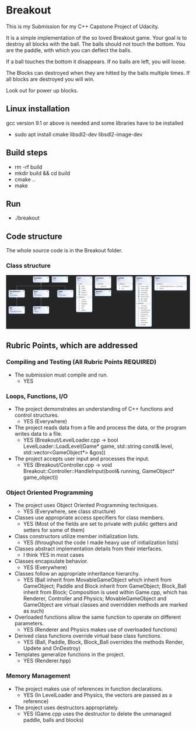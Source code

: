 # Breakout

This is my Submission for my C++ Capstone Project of Udacity.

It is a simple implementation of the so loved Breakout game.
Your goal is to destroy all blocks with the ball.
The balls should not touch the bottom.
You are the paddle, with which you can deflect the balls.

If a ball touches the bottom it disappears.
If no balls are left, you will loose.

The Blocks can destroyed when they are hitted by the balls multiple times.
If all blocks are destroyed you will win.

Look out for power up blocks.

## Linux installation

gcc version 9.1 or above is needed
and some libraries have to be installed
 - sudo apt install cmake libsdl2-dev libsdl2-image-dev
 
## Build steps
 - rm -rf build
 - mkdir build && cd build
 - cmake ..
 - make
 
## Run

  - ./breakout
  
## Code structure

The whole source code is in the Breakout folder.

### Class structure

![alt text](https://github.com/SachioKuro/Breakout/blob/master/breakout_structure.PNG?raw=true)

## Rubric Points, which are addressed

### Compiling and Testing (All Rubric Points REQUIRED)

- The submission must compile and run.
  - YES
  
### Loops, Functions, I/O

- The project demonstrates an understanding of C++ functions and control structures.
  - YES (Everywhere)
- The project reads data from a file and process the data, or the program writes data to a file.
  - YES (Breakout/LevelLoader.cpp -> bool LevelLoader::LoadLevel(Game* game, std::string const& level, std::vector<GameObject*> &gos))
- The project accepts user input and processes the input.
  - YES (Breakout/Controller.cpp -> void Breakout::Controller::HandleInput(bool& running, GameObject* game_object))
  
### Object Oriented Programming

- The project uses Object Oriented Programming techniques.
  - YES (Everywhere, see class structure)
- Classes use appropriate access specifiers for class members.
  - YES (Most of the fields are set to private with public getters and setters for some of them)
- Class constructors utilize member initialization lists.
  - YES (throughout the code I made heavy use of initialization lists)
- Classes abstract implementation details from their interfaces.
  - I think YES in most cases
- Classes encapsulate behavior.
  - YES (Everywhere)
- Classes follow an appropriate inheritance hierarchy.
  - YES (Ball inherit from MovableGameObject which inherit from GameObject; Paddle and Block inherit from GameObject; Block_Ball inherit from Block; 
  Composition is used within Game.cpp, which has Renderer, Controller and Physics; MovableGameObject and GameObject are virtual classes and overridden methods are marked as such)
- Overloaded functions allow the same function to operate on different parameters.
  - YES (Renderer and Physics makes use of overloaded functions)
- Derived class functions override virtual base class functions.
  - YES (Ball, Paddle, Block, Block_Ball overrides the methods Render, Updete and OnDestroy)
- Templates generalize functions in the project.
  - YES (Renderer.hpp)

### Memory Management

- The project makes use of references in function declarations.
  - YES (In LevelLoader and Physics, the vectors are passed as a reference)
- The project uses destructors appropriately.
  - YES (Game.cpp uses the destructor to delete the unmanaged paddle, balls and blocks)
